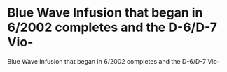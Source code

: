 # Blue Wave Infusion that began in 6/2002 completes and the D-6/D-7 Vio-

Blue Wave Infusion that began in 6/2002 completes and the D-6/D-7 Vio-